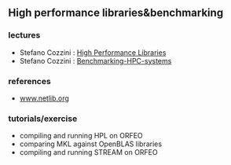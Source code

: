 ##  High performance libraries&benchmarking  



### lectures
 - Stefano Cozzini : [High Performance Libraries ](lecture10-high-performance-libraries.pdf)
 - Stefano Cozzini : [Benchmarking-HPC-systems](lecture11-benchmarking-HPC-systems.pdf)


### references
 - www.netlib.org 
 
 
### tutorials/exercise
  - compiling and running HPL on ORFEO
  - comparing MKL against OpenBLAS libraries 
  - compiling and running STREAM on ORFEO
